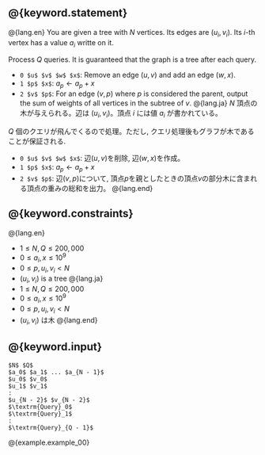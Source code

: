 ## @{keyword.statement}

@{lang.en}
You are given a tree with $N$ vertices. Its edges are $(u_i, v_i)$. Its $i$-th vertex has a value $a_i$ writte on it.

Process $Q$ queries. It is guaranteed that the graph is a tree after each query.

- `0 $u$ $v$ $w$ $x$`: Remove an edge $(u, v)$ and add an edge $(w, x)$.
- `1 $p$ $x$`: $a_p \gets a_p + x$
- `2 $v$ $p$`: For an edge $(v, p)$ where $p$ is considered the parent, output the sum of weights of all vertices in the subtree of $v$.
@{lang.ja}
$N$ 頂点の木が与えられる。辺は $(u_i, v_i)$。頂点 $i$ には値 $a_i$ が書かれている。

$Q$ 個のクエリが飛んでくるので処理。ただし, クエリ処理後もグラフが木であることが保証される.

- `0 $u$ $v$ $w$ $x$`: 辺$(u, v)$を削除, 辺$(w, x)$を作成。
- `1 $p$ $x$`: $a_p \gets a_p + x$
- `2 $v$ $p$`: 辺$(v, p)$について, 頂点$p$を親としたときの頂点$v$の部分木に含まれる頂点の重みの総和を出力。
@{lang.end}

## @{keyword.constraints}

@{lang.en}
- $1 \leq N, Q \leq 200,000$
- $0 \leq a_i, x \leq 10^9$
- $0 \leq p, u_i, v_i < N$
- $(u_i, v_i)$ is a tree
@{lang.ja}
- $1 \leq N, Q \leq 200,000$
- $0 \leq a_i, x \leq 10^9$
- $0 \leq p, u_i, v_i < N$
- $(u_i, v_i)$ は木
@{lang.end}

## @{keyword.input}

~~~
$N$ $Q$
$a_0$ $a_1$ ... $a_{N - 1}$
$u_0$ $v_0$
$u_1$ $v_1$
:
$u_{N - 2}$ $v_{N - 2}$
$\textrm{Query}_0$
$\textrm{Query}_1$
:
$\textrm{Query}_{Q - 1}$
~~~

@{example.example_00}
